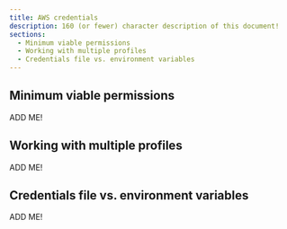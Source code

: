 ```yaml
---
title: AWS credentials
description: 160 (or fewer) character description of this document!
sections:
  - Minimum viable permissions
  - Working with multiple profiles
  - Credentials file vs. environment variables
---
```


## Minimum viable permissions

ADD ME!


## Working with multiple profiles

ADD ME!


## Credentials file vs. environment variables

ADD ME!

